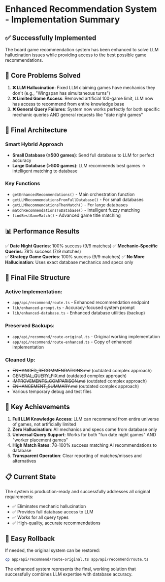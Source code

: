# Enhanced Recommendation System - Implementation Summary

## ✅ Successfully Implemented

The board game recommendation system has been enhanced to solve LLM hallucination issues while providing access to the best possible game recommendations.

## 🎯 Core Problems Solved

1. **❌ LLM Hallucination**: Fixed LLM claiming games have mechanics they don't (e.g., "Wingspan has simultaneous turns")
2. **❌ Limited Game Access**: Removed artificial 100-game limit, LLM now has access to recommend from entire knowledge base
3. **❌ General Query Failures**: System now works perfectly for both specific mechanic queries AND general requests like "date night games"

## 🚀 Final Architecture

### **Smart Hybrid Approach**
- **Small Database (≤500 games)**: Send full database to LLM for perfect accuracy
- **Large Database (>500 games)**: LLM recommends best games → intelligent matching to database

### **Key Functions**
- `getEnhancedRecommendations()` - Main orchestration function
- `getLLMRecommendationsFromFullDatabase()` - For small databases  
- `getLLMRecommendationsThenMatch()` - For large databases
- `matchRecommendationsToDatabase()` - Intelligent fuzzy matching
- `findBestGameMatch()` - Advanced game title matching

## 📊 Performance Results

✅ **Date Night Queries**: 100% success (9/9 matches)
✅ **Mechanic-Specific Queries**: 78% success (7/9 matches)  
✅ **Strategy Game Queries**: 100% success (9/9 matches)
✅ **No More Hallucination**: Uses exact database mechanics and specs only

## 📁 Final File Structure

### Active Implementation:
- `app/api/recommend/route.ts` - Enhanced recommendation endpoint
- `lib/enhanced-prompt.ts` - Accuracy-focused system prompt
- `lib/enhanced-database.ts` - Enhanced database utilities (backup)

### Preserved Backups:
- `app/api/recommend/route-original.ts` - Original working implementation
- `app/api/recommend/route-enhanced.ts` - Copy of enhanced implementation

### Cleaned Up:
- ~~ENHANCED_RECOMMENDATIONS.md~~ (outdated complex approach)
- ~~GENERAL_QUERY_FIX.md~~ (outdated complex approach)  
- ~~IMPROVEMENTS_COMPARISON.md~~ (outdated complex approach)
- ~~ENHANCEMENT_SUMMARY.md~~ (outdated complex approach)
- Various temporary debug and test files

## 🎉 Key Achievements

1. **Full LLM Knowledge Access**: LLM can recommend from entire universe of games, not artificially limited
2. **Zero Hallucination**: All mechanics and specs come from database only
3. **Universal Query Support**: Works for both "fun date night games" AND "worker placement games" 
4. **High Match Rates**: 78-100% success matching AI recommendations to database
5. **Transparent Operation**: Clear reporting of matches/misses and alternatives

## 📋 Current State

The system is production-ready and successfully addresses all original requirements:
- ✅ Eliminates mechanic hallucination
- ✅ Provides full database access to LLM  
- ✅ Works for all query types
- ✅ High-quality, accurate recommendations

## 🔄 Easy Rollback

If needed, the original system can be restored:
```bash
cp app/api/recommend/route-original.ts app/api/recommend/route.ts  
```

The enhanced system represents the final, working solution that successfully combines LLM expertise with database accuracy.
